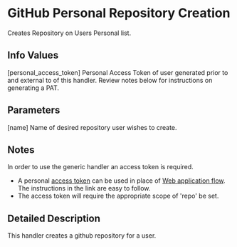 # GitHub Personal Repository Creation
  Creates Repository on Users Personal list.
## Info Values
[personal_access_token]
  Personal Access Token of user generated prior to and external to of this handler. Review notes below for instructions on generating a PAT.
## Parameters
[name]
  Name of desired repository user wishes to create.

## Notes
In order to use the generic handler an access token is required.
  * A personal [access token](https://docs.github.com/en/free-pro-team@latest/github/authenticating-to-github/creating-a-personal-access-token) can be used in place of [Web application flow](https://docs.github.com/en/developers/apps/building-oauth-apps/authorizing-oauth-apps#web-application-flow).  The instructions in the link are easy to follow.
  * The access token will require the appropriate scope of 'repo' be set.
## Detailed Description
This handler creates a github repository for a user.  
